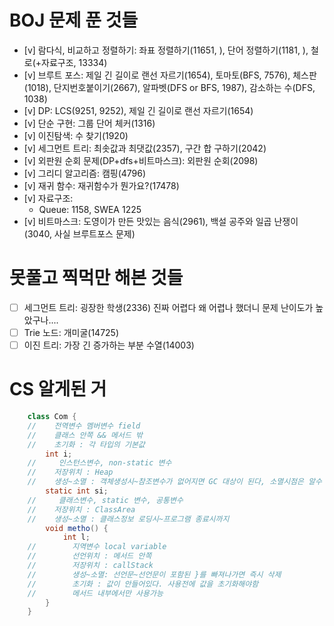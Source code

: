 
# BOJ 문제 푼 것들

- [v] 람다식, 비교하고 정렬하기: 좌표 정렬하기(11651, ), 단어 정렬하기(1181, ), 철로(+자료구조, 13334)
- [v] 브루트 포스: 제일 긴 길이로 랜선 자르기(1654), 토마토(BFS, 7576), 체스판(1018), 단지번호붙이기(2667), 알파벳(DFS or BFS, 1987), 감소하는 수(DFS, 1038)
- [v] DP: LCS(9251, 9252), 제일 긴 길이로 랜선 자르기(1654)
- [v] 단순 구현: 그룹 단어 체커(1316)
- [v] 이진탐색: 수 찾기(1920)
- [v] 세그먼트 트리: 최솟값과 최댓값(2357), 구간 합 구하기(2042)
- [v] 외판원 순회 문제(DP+dfs+비트마스크): 외판원 순회(2098)
- [v] 그리디 알고리즘: 캠핑(4796)
- [v] 재귀 함수: 재귀함수가 뭔가요?(17478)
- [v] 자료구조:
    - Queue: 1158, SWEA 1225
- [v] 비트마스크: 도영이가 만든 맛있는 음식(2961), 백설 공주와 일곱 난쟁이(3040, 사실 브루트포스 문제)


# 못풀고 찍먹만 해본 것들
- [ ] 세그먼트 트리: 굉장한 학생(2336) 진짜 어렵다 왜 어렵나 했더니 문제 난이도가 높았구나....
- [ ] Trie 노드: 개미굴(14725)
- [ ] 이진 트리: 가장 긴 증가하는 부분 수열(14003)

# CS 알게된 거
```Java
    class Com {
    //    전역변수 멤버변수 field
    //    클래스 안쪽 && 메서드 밖
    //    초기화 : 각 타입의 기본값
        int i; 
    //     인스턴스변수, non-static 변수
    //    저장위치 : Heap
    //    생성~소멸 : 객체생성시~참조변수가 없어지면 GC 대상이 된다, 소멸시점은 알수 없다
        static int si; 
    //     클래스변수, static 변수, 공통변수
    //    저장위치 : ClassArea
    //    생성~소멸 : 클래스정보 로딩시~프로그램 종료시까지
        void metho() {
            int l;
    //        지역변수 local variable
    //        선언위치 : 메서드 안쪽
    //        저장위치 : callStack
    //        생성~소멸: 선언문~선언문이 포함된 }를 빠져나가면 즉시 삭제
    //        초기화 : 값이 안들어있다. 사용전에 값을 초기화해야함
    //        메서드 내부에서만 사용가능
        }
    }
```
